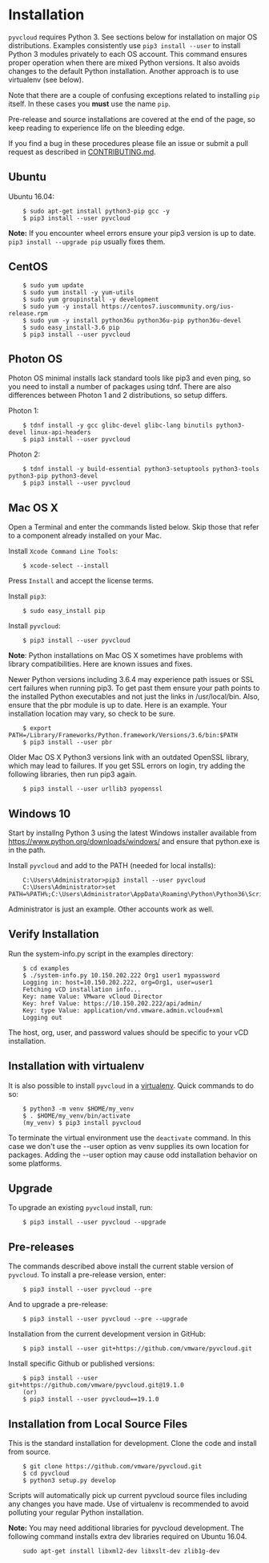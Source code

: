 # Installation 

`pyvcloud` requires Python 3.  See sections below for installation on
major OS distributions. Examples consistently use `pip3 install --user`
to install Python 3 modules privately to each OS account.  This command
ensures proper operation when there are mixed Python versions.  It also
avoids changes to the default Python installation.  Another approach is
to use virtualenv (see below).

Note that there are a couple of confusing exceptions related to installing
`pip` itself. In these cases you **must** use the name `pip`.

Pre-release and source installations are covered at the end of the page,
so keep reading to experience life on the bleeding edge.

If you find a bug in these procedures please file an issue or submit
a pull request as described in [CONTRIBUTING.md](../CONTRIBUTING.md).

## Ubuntu

Ubuntu 16.04:
``` shell
    $ sudo apt-get install python3-pip gcc -y
    $ pip3 install --user pyvcloud
```

**Note:** If you encounter wheel errors ensure your pip3 version is up
to date.  ```pip3 install --upgrade pip``` usually fixes them.

## CentOS

```shell
    $ sudo yum update
    $ sudo yum install -y yum-utils
    $ sudo yum groupinstall -y development
    $ sudo yum -y install https://centos7.iuscommunity.org/ius-release.rpm
    $ sudo yum -y install python36u python36u-pip python36u-devel
    $ sudo easy_install-3.6 pip
    $ pip3 install --user pyvcloud
```

## Photon OS 

Photon OS minimal installs lack standard tools like pip3 and even ping,
so you need to install a number of packages using tdnf.  There are also
differences between Photon 1 and 2 distributions, so setup differs.

Photon 1:
``` shell
    $ tdnf install -y gcc glibc-devel glibc-lang binutils python3-devel linux-api-headers
    $ pip3 install --user pyvcloud
```

Photon 2:
``` shell
    $ tdnf install -y build-essential python3-setuptools python3-tools python3-pip python3-devel
    $ pip3 install --user pyvcloud
```

## Mac OS X

Open a Terminal and enter the commands listed below.  Skip those that
refer to a component already installed on your Mac. 

Install `Xcode Command Line Tools`:
``` shell
    $ xcode-select --install
```
Press `Install` and accept the license terms.

Install `pip3`:
``` shell
    $ sudo easy_install pip
```
Install `pyvcloud`:
``` shell
    $ pip3 install --user pyvcloud
```

**Note**: Python installations on Mac OS X sometimes have problems with
library compatibilities.  Here are known issues and fixes.

Newer Python versions including 3.6.4 may experience path issues or SSL
cert failures when running pip3.  To get past them ensure your path
points to the installed Python executables and not just the links in
/usr/local/bin. Also, ensure that the pbr module is up to date.  Here is
an example.  Your installation location may vary, so check to be sure.
``` shell
    $ export PATH=/Library/Frameworks/Python.framework/Versions/3.6/bin:$PATH
    $ pip3 install --user pbr
```

Older Mac OS X Python3 versions link with an outdated OpenSSL
library, which may lead to failures.  If you get SSL errors on login,
try adding the following libraries, then run pip3 again.
``` shell
    $ pip3 install --user urllib3 pyopenssl
```

## Windows 10

Start by installng Python 3 using the latest Windows installer available from 
https://www.python.org/downloads/windows/ and ensure that python.exe is in 
the path.  

Install `pyvcloud` and add to the PATH (needed for local installs):
``` shell
    C:\Users\Administrator>pip3 install --user pyvcloud
    C:\Users\Administrator>set PATH=%PATH%;C:\Users\Administrator\AppData\Roaming\Python\Python36\Scripts
```

Administrator is just an example.  Other accounts work as well. 

## Verify Installation

Run the system-info.py script in the examples directory:  
``` shell
    $ cd examples
    $ ./system-info.py 10.150.202.222 Org1 user1 mypassword
    Logging in: host=10.150.202.222, org=Org1, user=user1
    Fetching vCD installation info...
    Key: name Value: VMware vCloud Director
    Key: href Value: https://10.150.202.222/api/admin/
    Key: type Value: application/vnd.vmware.admin.vcloud+xml
    Logging out
```
The host, org, user, and password values should be specific to your
vCD installation.

## Installation with virtualenv

It is also possible to install `pyvcloud` in a [virtualenv](https://docs.python.org/3/library/venv.html).  Quick commands to do so:
``` shell
    $ python3 -m venv $HOME/my_venv
    $ . $HOME/my_venv/bin/activate
    (my_venv) $ pip3 install pyvcloud
```
To terminate the virtual environment use the `deactivate` command. In
this case we don't use the --user option as venv supplies its own location
for packages.  Adding the --user option may cause odd installation behavior on
some platforms.

## Upgrade

To upgrade an existing `pyvcloud` install, run:

``` shell
    $ pip3 install --user pyvcloud --upgrade
```

## Pre-releases

The commands described above install the current stable version of `pyvcloud`. 
To install a pre-release version, enter:

``` shell
    $ pip3 install --user pyvcloud --pre
```

And to upgrade a pre-release:

``` shell
    $ pip3 install --user pyvcloud --pre --upgrade
```

Installation from the current development version in GitHub:

``` shell
    $ pip3 install --user git+https://github.com/vmware/pyvcloud.git
```

Install specific Github or published versions:

``` shell
    $ pip3 install --user git+https://github.com/vmware/pyvcloud.git@19.1.0
    (or)
    $ pip3 install --user pyvcloud==19.1.0
```

## Installation from Local Source Files

This is the standard installation for development.  Clone the code and
install from source.
``` shell
    $ git clone https://github.com/vmware/pyvcloud.git
    $ cd pyvcloud
    $ python3 setup.py develop
```
Scripts will automatically pick up current pyvcloud source files including
any changes you have made.  Use of virtualenv is recommended to avoid
polluting your regular Python installation.

**Note:** You may need additional libraries for pyvcloud development. 
The following command installs extra dev libraries required on Ubuntu 16.04. 
``` shell
    sudo apt-get install libxml2-dev libxslt-dev zlib1g-dev
```
